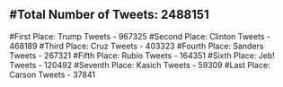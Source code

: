 #Total Number of Tweets: 2488151 
---
#First Place: Trump Tweets - 967325
#Second Place: Clinton Tweets - 468189
#Third Place: Cruz Tweets - 403323
#Fourth Place: Sanders Tweets - 267321
#Fifth Place: Rubio Tweets - 164351
#Sixth Place: Jeb! Tweets - 120492
#Seventh Place: Kasich Tweets - 59309
#Last Place: Carson Tweets - 37841
